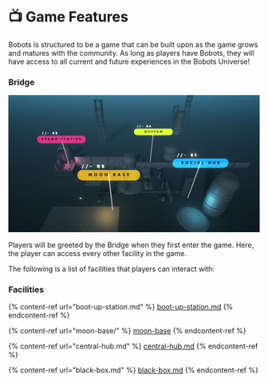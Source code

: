 # 📺 Game Features

Bobots is structured to be a game that can be built upon as the game grows and matures with the community. As long as players have Bobots, they will have access to all current and future experiences in the Bobots Universe!&#x20;

### Bridge

![](../.gitbook/assets/overview.jpg)

Players will be greeted by the Bridge when they first enter the game. Here, the player can access every other facility in the game.&#x20;

The following is a list of facilities that players can interact with:&#x20;

### Facilities

{% content-ref url="boot-up-station.md" %}
[boot-up-station.md](boot-up-station.md)
{% endcontent-ref %}

{% content-ref url="moon-base/" %}
[moon-base](moon-base/)
{% endcontent-ref %}

{% content-ref url="central-hub.md" %}
[central-hub.md](central-hub.md)
{% endcontent-ref %}

{% content-ref url="black-box.md" %}
[black-box.md](black-box.md)
{% endcontent-ref %}
